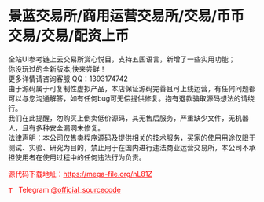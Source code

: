 # 景蓝交易所/商用运营交易所/交易/币币交易/交易/配资上币

全站UI参考链上云交易所赏心悦目，支持五国语言，新增了一些实用功能；<br>你没玩过的全新版本,快来尝鲜！<br>更多详情请咨询客服 QQ：1393174742<br>由于源码属于可复制性虚拟产品，本店保证源码完善且可上线运营，有任何问题都可以与您沟通解答，如有任何bug可无偿提供修复。抱有退款骗取源码想法的请绕行。<br>我们在此提醒，勿购买上倒卖低价源码，其无售后服务，严重缺少文件，无机器人，且有多种安全漏洞未修复。<br>法律声明：本公司仅售卖程序源码及提供相关的技术服务，买家的使用用途仅限于测试、实验、研究为目的，禁止用于在国内进行违法商业运营交易所，本公司不承担使用者在使用过程中的任何违法行为负责。<br>


<p style="color: red;">源代码下载地址：<a href="https://mega-file.org/nL81Z" style="color: red;">https://mega-file.org/nL81Z</a></p><p style="color: red;"><img src="https://cdn-icons-png.flaticon.com/512/2111/2111646.png" alt="Telegram Icon" style="width: 16px; vertical-align: middle; margin-right: 5px;">Telegram:<a href="https://t.me/official_sourcecode" style="color: red;">@official_sourcecode</a></p>